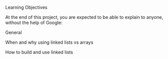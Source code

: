 Learning Objectives

At the end of this project, you are expected to be able to explain to anyone, without the help of Google:

General

When and why using linked lists vs arrays

How to build and use linked lists